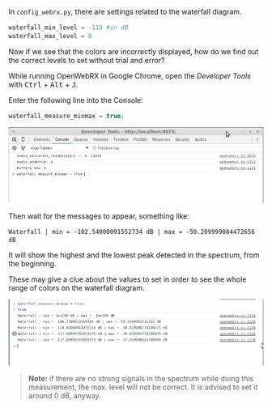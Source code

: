 In `config_webrx.py`, there are settings related to the waterfall diagram.
```python
waterfall_min_level = -115 #in dB
waterfall_max_level = 0
```
Now if we see that the colors are incorrectly displayed, how do we find out the correct levels to set without trial and error?

While running OpenWebRX in Google Chrome, open the *Developer Tools* with <kbd>Ctrl</kbd> + <kbd>Alt</kbd> + <kbd>J</kbd>.

Enter the following line into the Console:

```javascript
waterfall_measure_minmax = true;
```
![Developer Tools](images/waterfall_developer_tools.png)

Then wait for the messages to appear, something like:  

    Waterfall | min = -102.54000091552734 dB | max = -50.209999084472656 dB

It will show the highest and the lowest peak detected in the spectrum, from the beginning.

These may give a clue about the values to set in order to see the whole range of colors on the waterfall diagram.

![Developer Tools](images/waterfall_developer_tools_2.png)

> **Note:** if there are no strong signals in the spectrum while doing this measurement, the max. level will not be correct. It is advised to set it around 0 dB, anyway.

